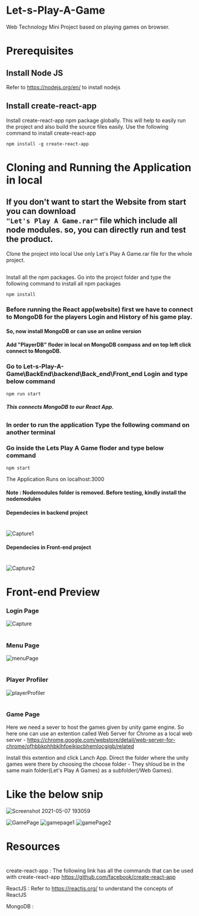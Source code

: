 # Let-s-Play-A-Game
Web Technology Mini Project based on playing games on browser.

# Prerequisites
## Install Node JS
Refer to https://nodejs.org/en/ to install nodejs

## Install create-react-app

Install create-react-app npm package globally. This will help to easily run the project and also build the source files easily. Use the following command to install create-react-app

`npm install -g create-react-app`

#
# Cloning and Running the Application in local

## If you don't want to start the Website from start you can download<br/> `"Let's Play A Game.rar"` file which include all node modules. so, you can directly run and test the product.

Clone the project into local
Use only Let's Play A Game.rar file for the whole project.
##
Install all the npm packages. Go into the project folder and type the following command to install all npm packages

`npm install`

### Before running the React app(website) first we have to connect to MongoDB for the players Login and History of his game play.
#### So, now install MongoDB or can use an online version
#### Add "PlayerDB" floder in local on MongoDB compass and on top left click connect to MongoDB.

### Go to Let-s-Play-A-Game\BackEnd\backend\Back_end\Front_end Login and type below command
`npm run start`
##### This connects MongoDB to our React App.

##
### In order to run the application Type the following command on another terminal

### Go inside the Lets Play A Game floder and type below command
`npm start`

The Application Runs on localhost:3000


#### Note : Nodemodules folder is removed. Before testing, kindly install the nodemodules  
#### Dependecies in backend project
#
![Capture1](https://user-images.githubusercontent.com/75524408/101258117-52200280-3746-11eb-9fe4-932214041549.PNG)

#### Dependecies in Front-end project
#
![Capture2](https://user-images.githubusercontent.com/75524408/101258198-f1dd9080-3746-11eb-8f73-b71417320351.PNG)

# Front-end Preview

### Login Page

![Capture](https://user-images.githubusercontent.com/75524408/101257742-d32aca00-3745-11eb-9551-cf2abd61f5f0.PNG)
#

### Menu Page

![menuPage](https://user-images.githubusercontent.com/75524408/101277504-e89e0380-37da-11eb-9c0a-20a832a40135.PNG)
#

### Player Profiler

![playerProfiler](https://user-images.githubusercontent.com/75524408/101277514-03707800-37db-11eb-8d60-aa3543ee0760.PNG)
#
### Game Page 

Here we need a sever to host the games given by unity game engine.
So here one can use an extention called Web Server for Chrome as a local web server - 
https://chrome.google.com/webstore/detail/web-server-for-chrome/ofhbbkphhbklhfoeikjpcbhemlocgigb/related

Install this extention and click Lanch App.
Direct the folder where the unity games were there by choosing the choose folder - They shloud be in the same main folder(Let's Play A Games) as a subfolder(/Web Games). 

# Like the below snip


![Screenshot 2021-05-07 193059](https://user-images.githubusercontent.com/51847492/117461119-d92e0c80-af6a-11eb-82fb-bea7b500af18.jpg)


![GamePage](https://user-images.githubusercontent.com/75524408/101277524-16834800-37db-11eb-8eef-9cedd1412157.PNG)
![gamepage1](https://user-images.githubusercontent.com/75524408/101277528-197e3880-37db-11eb-91f9-4585d59e52ee.PNG)
![gamePage2](https://user-images.githubusercontent.com/75524408/101277530-1be09280-37db-11eb-953d-4d178bd0ed30.PNG)
#


# Resources
#

create-react-app : The following link has all the commands that can be used with create-react-app https://github.com/facebook/create-react-app

ReactJS : Refer to https://reactjs.org/ to understand the concepts of ReactJS

MongoDB : 
